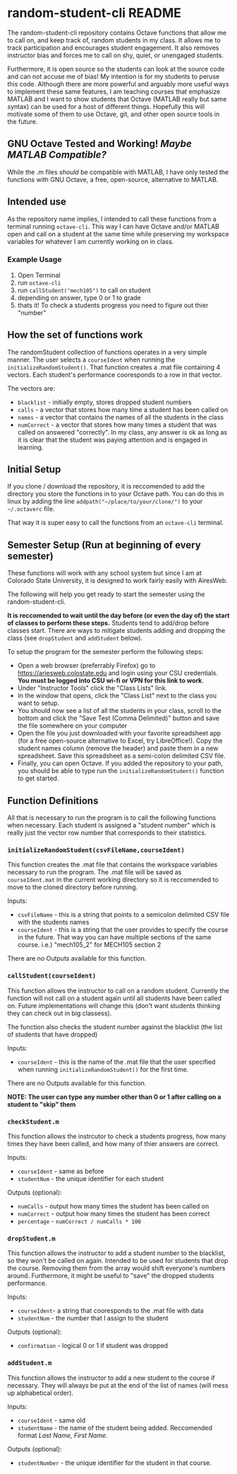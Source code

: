 # random-student-cli README
The random-student-cli repository contains Octave functions that allow me to call on, and keep track of, random students in my class. It allows me to track participation and encourages student engagement. It also removes instructor bias and forces me to call on shy, quiet, or unengaged students.

Furthermore, it is open source so the students can look at the source code and can not accuse me of bias! My intention is for my students to peruse this code. Although there are more powerful and arguably more useful ways to implement these same features, I am teaching courses that emphasize MATLAB and I want to show students that Octave (MATLAB really but same syntax) can be used for a host of different things. Hopefully this will motivate some of them to use Octave, git, and other open source tools in the future.

## GNU Octave Tested and Working! *Maybe MATLAB Compatible?*
While the .m files *should* be compatible with MATLAB, I have only tested the functions with GNU Octave, a free, open-source, alternative to MATLAB.

## Intended use
As the repository name implies, I intended to call these functions from a terminal running ```octave-cli```. This way I can have Octave and/or MATLAB open and call on a student at the same time while preserving my workspace variables for whatever I am currently working on in class.

### Example Usage
1. Open Terminal
2. run ```octave-cli```
3. run ```callStudent("mech105")``` to call on student
4. depending on answer, type 0 or 1 to grade
5. thats it! To check a students progress you need to figure out thier "number"

## How the set of functions work
The randomStudent collection of functions operates in a very simple manner. The user selects a ```courseIdent``` when running the  ```initializeRandomStudent()```. That function creates a .mat file containing 4 vectors. Each student's performance cooresponds to a row in that vector.

The vectors are:
* ```blacklist``` - initially empty, stores dropped student numbers
* ```calls``` - a vector that stores how many time a student has been called on
* ```names``` - a vector that contains the names of all the students in the class
* ```numCorrect``` - a vector that stores how many times a student that was called on answered "correctly". In my class, any answer is ok as long as it is clear that the student was paying attention and is engaged in learning.

## Initial Setup
If you clone / download the repository, it is reccomended to add the directory you store the functions in to your Octave path. You can do this in linux by adding the line ```addpath("~/place/to/your/clone/")``` to your ```~/.octaverc``` file.

That way it is super easy to call the functions from an ```octave-cli``` terminal.

## Semester Setup (Run at beginning of every semester)
These functions will work with any school system but since I am at Colorado State University, it is designed to work fairly easily with AiresWeb.

The following will help you get ready to start the semester using the random-student-cli.

**It is reccomended to wait until the day before (or even the day of) the start of classes to perform these steps.** Students tend to add/drop before classes start. There are ways to mitigate students adding and dropping the class (see ```dropStudent``` and ```addStudent``` below).

To setup the program for the semester perform the following steps:
* Open a web browser (preferrably Firefox) go to https://ariesweb.colostate.edu and login using your CSU credentials. **You must be logged into CSU wi-fi or VPN for this link to work**.
* Under "Instructor Tools" click the "Class Lists" link.
* In the window that opens, click the "Class List" next to the class you want to setup.
* You should now see a list of all the students in your class, scroll to the bottom and click the "Save Test (Comma Delimited)" button and save the file somewhere on your computer
* Open the file you just downloaded with your favorite spreadsheet app (for a free open-source alternative to Excel, try LibreOffice!). Copy the student names column (remove the header) and paste them in a new spreadsheet. Save this spreadsheet as a semi-colon delimited CSV file.
* Finally, you can open Octave. If you added the repository to your path, you should be able to type run the ```initializeRandomStudent()``` function to get started.

## Function Definitions
All that is necessary to run the program is to call the following functions when necessary. Each student is assigned a "student number" which is really just the vector row number that corresponds to their statistics.

### ```initializeRandomStudent(csvFileName,courseIdent)```
This function creates the .mat file that contains the workspace variables necessary to run the program. The .mat file will be saved as ```courseIdent.mat``` in the current working directory so it is reccomended to move to the cloned directory before running.

Inputs:
* ```csvFileName``` - this is a string that points to a semicolon delimited CSV file with the students names
* ```courseIdent``` - this is a string that the user provides to specify the course in the future. That way you can have multiple sections of the same course. i.e.) "mech105_2" for MECH105 section 2 

There are no Outputs available for this function.

### ```callStudent(courseIdent)```
This function allows the instructor to call on a random student. Currently the function will not call on a student again until all students have been called on. Future implementations will change this (don't want students thinking they can check out in big classess).

The function also checks the student number against the blacklist (the list of students that have dropped)

Inputs:
* ```courseIdent``` - this is the name of the .mat file that the user specified when running ```initializeRandomStudent()``` for the first time.

There are no Outputs available for this function.

**NOTE: The user can type any number other than 0 or 1 after calling on a student to "skip" them**

### ```checkStudent.m```
This function allows the instrcutor to check a students progress, how many times they have been called, and how many of thier answers are correct.

Inputs:
* ```courseIdent``` - same as before
* ```studentNum``` - the unique identifier for each student

Outputs (optional):
* ```numCalls``` - output how many times the student has been called on
* ```numCorrect``` - output how many times the student has been correct
* ```percentage``` - ```numCorrect / numCalls * 100```

### ```dropStudent.m```
This function allows the instructor to add a student number to the blacklist, so they won't be called on again. Intended to be used for students that drop the course. Removing them from the array would shift everyone's numbers around. Furthermore, it might be useful to "save" the dropped students performance. 

Inputs:
* ```courseIdent```- a string that cooresponds to the .mat file with data
* ```studentNum``` - the number that I assign to the student

Outputs (optional):
* ```confirmation``` - logical 0 or 1 if student was dropped

### ```addStudent.m```
This function allows the instructor to add a new student to the course if necessary. They will always be put at the end of the list of names (will mess up alphabetical order).

Inputs:
* ```courseIdent``` - same old
* ```studentName``` - the name of the student being added. Reccomended format *Last Name, First Name*.

Outputs (optional):
* ```studentNumber``` - the unique identifier for the student in that course.
